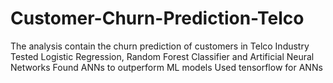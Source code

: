 # Customer-Churn-Prediction-Telco
The analysis contain the churn prediction of customers in Telco Industry
Tested Logistic Regression, Random Forest Classifier and Artificial Neural Networks
Found ANNs to outperform ML models
Used tensorflow for ANNs

